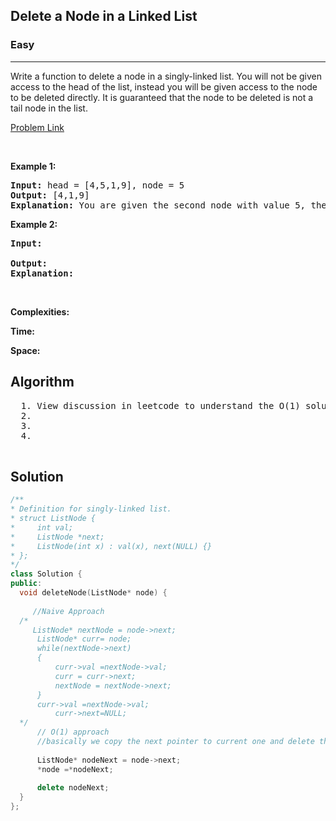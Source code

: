 <h2>Delete a Node in a Linked List</h2>
<h3>Easy</h3><hr>
<div><p>
  Write a function to delete a node in a singly-linked list. You will not be given access to the head of the list, instead you will be given access to the node to be deleted directly.
It is guaranteed that the node to be deleted is not a tail node in the list. 
</p>


[Problem Link](https://leetcode.com/problems/delete-node-in-a-linked-list/)

<p>&nbsp;</p>
<p><strong>Example 1:</strong></p>

      
 
<pre><strong>Input:</strong> head = [4,5,1,9], node = 5
<strong>Output:</strong> [4,1,9]
<strong>Explanation:</strong> You are given the second node with value 5, the linked list should become 4 -> 1 -> 9 after calling your function.
</pre>

<p><strong>Example 2:</strong></p>

<pre><strong>Input:</strong> 
     
<strong>Output:</strong> 
<strong>Explanation:</strong> 
</pre>

<p>&nbsp;</p>
<p><strong>Complexities:</strong></p>
<strong>Time:</strong> 
  
<strong>Space:</strong> 
  <h2> Algorithm </h2>
 <pre>
  1. View discussion in leetcode to understand the O(1) solution
  2.
  3. 
  4. 
  </pre>
  <h2> Solution </h2>
  
  ``` c++ 
  /**
 * Definition for singly-linked list.
 * struct ListNode {
 *     int val;
 *     ListNode *next;
 *     ListNode(int x) : val(x), next(NULL) {}
 * };
 */
class Solution {
public:
    void deleteNode(ListNode* node) {
        
       //Naive Approach 
    /*
       ListNode* nextNode = node->next;
        ListNode* curr= node;
        while(nextNode->next)
        {
            curr->val =nextNode->val;
            curr = curr->next;
            nextNode = nextNode->next;
        }
        curr->val =nextNode->val;
            curr->next=NULL;
    */ 
        // O(1) approach
        //basically we copy the next pointer to current one and delete the next pointer
        
        ListNode* nodeNext = node->next;
        *node =*nodeNext;
        
        delete nodeNext;
    }
};
  ```
</div>

